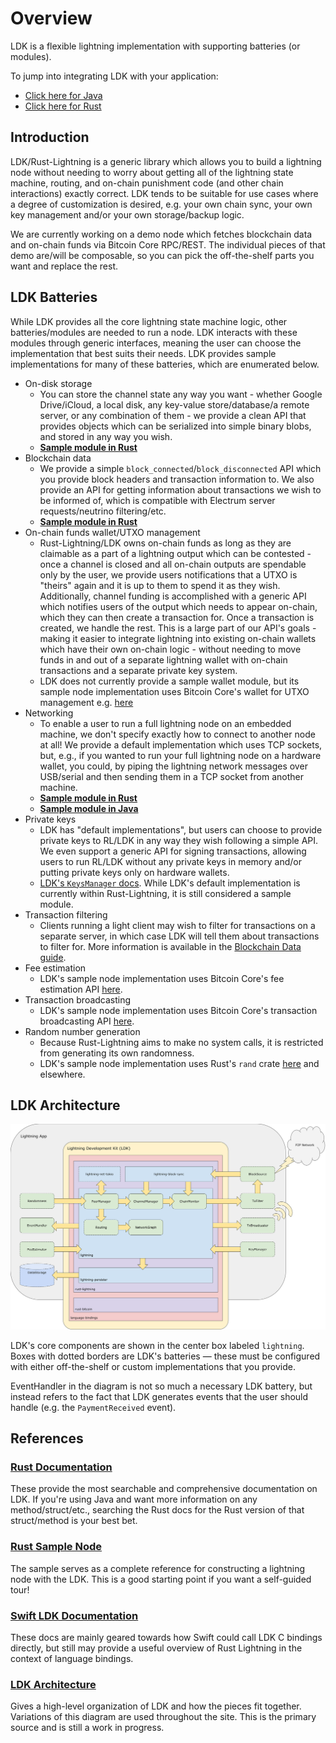 # Overview

LDK is a flexible lightning implementation with supporting batteries (or modules).

<div class="h2">To jump into integrating LDK with your application:</div>

* [Click here for Java](build_node.md)
* [Click here for Rust](build_node_rust.md)

## Introduction
LDK/Rust-Lightning is a generic library which allows you to build a lightning
node without needing to worry about getting all of the lightning state machine,
routing, and on-chain punishment code (and other chain interactions) exactly
correct. LDK tends to be suitable for use cases where a degree of
customization is desired, e.g. your own chain sync, your own key management
and/or your own storage/backup logic.

We are currently working on a demo node which fetches blockchain data and
on-chain funds via Bitcoin Core RPC/REST. The individual pieces of that demo
are/will be composable, so you can pick the off-the-shelf parts you want and
replace the rest.

## LDK Batteries
While LDK provides all the core lightning state machine logic, other
batteries/modules are needed to run a node. LDK interacts with these modules
through generic interfaces, meaning the user can choose the implementation that
best suits their needs. LDK provides sample implementations for many of these
batteries, which are enumerated below.

* On-disk storage
  * You can store the channel state any way you want - whether Google
  Drive/iCloud, a local disk, any key-value store/database/a remote server, or
  any combination of them - we provide a clean API that provides objects which
  can be serialized into simple binary blobs, and stored in any way you wish.
  * [**Sample module in Rust**](https://github.com/rust-bitcoin/rust-lightning/tree/main/lightning-persister)
* Blockchain data
  * We provide a simple `block_connected`/`block_disconnected`
  API which you provide block headers and transaction information to. We also
  provide an API for getting information about transactions we wish to be
  informed of, which is compatible with Electrum server requests/neutrino
  filtering/etc.
  * [**Sample module in Rust**](https://github.com/rust-bitcoin/rust-lightning/tree/main/lightning-block-sync)
* On-chain funds wallet/UTXO management
  * Rust-Lightning/LDK owns on-chain funds as long as they are claimable as
  a part of a lightning output which can be contested - once a channel is closed
  and all on-chain outputs are spendable only by the user, we provide users
  notifications that a UTXO is "theirs" again and it is up to them to spend it
  as they wish. Additionally, channel funding is accomplished with a generic API
  which notifies users of the output which needs to appear on-chain, which they
  can then create a transaction for. Once a transaction is created, we handle
  the rest. This is a large part of our API's goals - making it easier to
  integrate lightning into existing on-chain wallets which have their own
  on-chain logic - without needing to move funds in and out of a separate
  lightning wallet with on-chain transactions and a separate private key system.
  * LDK does not currently provide a sample wallet module, but its sample node
    implementation uses Bitcoin Core's wallet for UTXO management e.g. [here](https://github.com/lightningdevkit/ldk-sample/blob/2cd778e7acc959689e3b8462c529ffb3509aa1ec/src/main.rs#L245-L260)
* Networking
  * To enable a user to run a full lightning node on an embedded
  machine, we don't specify exactly how to connect to another node at all! We
  provide a default implementation which uses TCP sockets, but, e.g., if you
  wanted to run your full lightning node on a hardware wallet, you could, by
  piping the lightning network messages over USB/serial and then sending them in
  a TCP socket from another machine.
  * [**Sample module in Rust**](https://github.com/rust-bitcoin/rust-lightning/tree/main/lightning-net-tokio)
  * [**Sample module in Java**](https://github.com/lightningdevkit/ldk-garbagecollected/tree/main/src/main/java/org/ldk/batteries)
* Private keys
  * LDK has "default implementations", but users can choose to provide private
  keys to RL/LDK in any way they wish following a simple API. We even support a
  generic API for signing transactions, allowing users to run RL/LDK without any
  private keys in memory and/or putting private keys only on hardware wallets.
  * [LDK's `KeysManager` docs](https://docs.rs/lightning/*/lightning/chain/keysinterface/struct.KeysManager.html).
  While LDK's default implementation is currently within Rust-Lightning, it is
  still considered a sample module.
* Transaction filtering
  * Clients running a light client may wish to filter for transactions on a separate server, in which case LDK will tell them about transactions to filter for. More information is available in the [Blockchain Data guide](blockdata.md).
* Fee estimation
  * LDK's sample node implementation uses Bitcoin Core's fee estimation API [here](https://github.com/lightningdevkit/ldk-sample/blob/2cd778e7acc959689e3b8462c529ffb3509aa1ec/src/bitcoind_client.rs#L98-L154).
* Transaction broadcasting
  * LDK's sample node implementation uses Bitcoin Core's transaction broadcasting API [here](https://github.com/lightningdevkit/ldk-sample/blob/2cd778e7acc959689e3b8462c529ffb3509aa1ec/src/bitcoind_client.rs#L235-L257).
* Random number generation
  * Because Rust-Lightning aims to make no system calls, it is restricted from generating its own randomness.
  * LDK's sample node implementation uses Rust's `rand` crate [here](https://github.com/lightningdevkit/ldk-sample/blob/2cd778e7acc959689e3b8462c529ffb3509aa1ec/src/main.rs#L464-L465) and elsewhere.


## LDK Architecture
![LDK Architecture](./assets/ldk-architecture.svg)

LDK's core components are shown in the center box labeled `lightning`. Boxes
with dotted borders are LDK's batteries — these must be configured with either
off-the-shelf or custom implementations that you provide.

EventHandler in the diagram is not so much a necessary LDK battery, but instead
refers to the fact that LDK generates events that the user should handle (e.g.
the `PaymentReceived` event).

## References

### [Rust Documentation](https://docs.rs/lightning)

These provide the most searchable and comprehensive documentation on LDK.
If you're using Java and want more information on any method/struct/etc., searching
the Rust docs for the Rust version of that struct/method is your best bet.

### [Rust Sample Node](https://github.com/lightningdevkit/ldk-sample)

The sample serves as a complete reference for constructing a lightning node with
the LDK. This is a good starting point if you want a self-guided tour!

### [Swift LDK Documentation](https://github.com/arik-so/SwiftLightning/tree/master/Documentation)

These docs are mainly geared towards how Swift could call LDK C bindings directly, but still may
provide a useful overview of Rust Lightning in the context of language bindings.

### [LDK Architecture](https://docs.google.com/drawings/d/1Ql-q5gyrPnJhi7z_D39jayG0HEEVh6UEY1eULXb03Eg/edit?usp=sharing)

Gives a high-level organization of LDK and how the pieces fit together. Variations of this diagram
are used throughout the site. This is the primary source and is still a work in progress.
